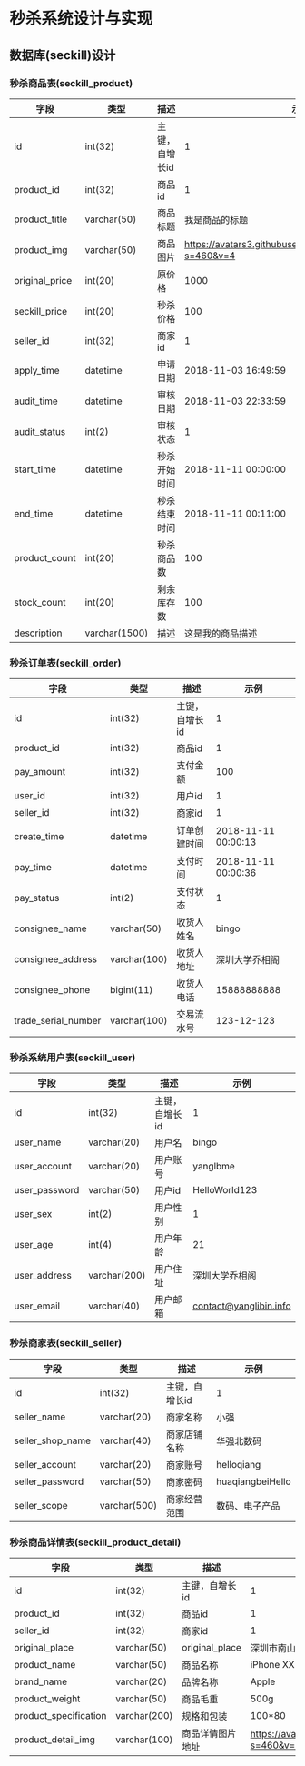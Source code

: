 # 秒杀系统设计与实现

## 数据库(seckill)设计

### 秒杀商品表(seckill_product)
| 字段 | 类型 | 描述 | 示例 |
|---|---|---|---|
| id | int(32) | 主键，自增长id | 1 |
| product_id | int(32) | 商品id | 1 |
| product_title | varchar(50) | 商品标题 | 我是商品的标题 |
| product_img | varchar(50) | 商品图片 | https://avatars3.githubusercontent.com/u/21008209?s=460&v=4 |
| original_price | int(20) | 原价格 | 1000 |
| seckill_price | int(20) | 秒杀价格 | 100 |
| seller_id | int(32) | 商家id | 1 |
| apply_time | datetime | 申请日期 | 2018-11-03 16:49:59 |
| audit_time | datetime | 审核日期 | 2018-11-03 22:33:59 |
| audit_status | int(2) | 审核状态 | 1 |
| start_time | datetime | 秒杀开始时间 | 2018-11-11 00:00:00 |
| end_time | datetime | 秒杀结束时间 | 2018-11-11 00:11:00 |
| product_count | int(20) | 秒杀商品数 | 100 |
| stock_count | int(20) | 剩余库存数 | 100 |
| description | varchar(1500) | 描述 | 这是我的商品描述 |

### 秒杀订单表(seckill_order)
| 字段 | 类型 | 描述 | 示例 |
|---|---|---|---|
| id | int(32) | 主键，自增长id | 1 |
| product_id | int(32) | 商品id | 1 |
| pay_amount | int(32) | 支付金额 | 100 |
| user_id | int(32) | 用户id | 1 |
| seller_id | int(32) | 商家id | 1 |
| create_time | datetime | 订单创建时间 | 2018-11-11 00:00:13 |
| pay_time | datetime | 支付时间 | 2018-11-11 00:00:36 |
| pay_status | int(2) | 支付状态 | 1 |
| consignee_name | varchar(50) | 收货人姓名 | bingo |
| consignee_address | varchar(100) | 收货人地址 | 深圳大学乔相阁 |
| consignee_phone | bigint(11) | 收货人电话 | 15888888888 |
| trade_serial_number | varchar(100) | 交易流水号 | 123-12-123 |
 
### 秒杀系统用户表(seckill_user)
| 字段 | 类型 | 描述 | 示例 |
|---|---|---|---|
| id | int(32) | 主键，自增长id | 1 |
| user_name | varchar(20) | 用户名 | bingo |
| user_account | varchar(20) | 用户账号 | yanglbme |
| user_password | varchar(50) | 用户id | HelloWorld123 |
| user_sex | int(2) | 用户性别 | 1 |
| user_age | int(4) | 用户年龄 | 21 |
| user_address | varchar(200) | 用户住址 | 深圳大学乔相阁 |
| user_email | varchar(40) | 用户邮箱 | contact@yanglibin.info |

### 秒杀商家表(seckill_seller)
| 字段 | 类型 | 描述 | 示例 |
|---|---|---|---|
| id | int(32) | 主键，自增长id | 1 |
| seller_name | varchar(20) | 商家名称 | 小强 |
| seller_shop_name | varchar(40) | 商家店铺名称 | 华强北数码 |
| seller_account | varchar(20) | 商家账号 | helloqiang |
| seller_password | varchar(50) | 商家密码 | huaqiangbeiHello |
| seller_scope | varchar(500) | 商家经营范围 | 数码、电子产品 |

 ### 秒杀商品详情表(seckill_product_detail)
| 字段 | 类型 | 描述 | 示例 |
|---|---|---|---|
| id | int(32) | 主键，自增长id | 1 |
| product_id | int(32) | 商品id | 1 |
| seller_id | int(32) | 商家id | 1 |
| original_place | varchar(50) | original_place | 深圳市南山区 |
| product_name | varchar(50) | 商品名称 | iPhone XX |
| brand_name | varchar(20) | 品牌名称 | Apple |
| product_weight | varchar(50) | 商品毛重 | 500g |
| product_specification | varchar(200) | 规格和包装 | 100*80 |
| product_detail_img | varchar(100) | 商品详情图片地址 | https://avatars3.githubusercontent.com/u/21008209?s=460&v=4 |